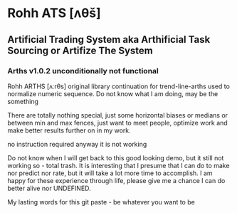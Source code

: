 # Rohh ATS [ʌθš]
## Artificial Trading System aka Arthificial Task Sourcing or Artifize The System
### Arths v1.0.2 unconditionally not functional
Rohh ARTHS [ʌːrθs] original library continuation for trend-line-arths used to normalize numeric sequence. Do not know what I am doing, may be the something

There are totally nothing special, just some horizontal biases or medians or between min and max fences, just want to meet people, optimize work and make better results further on in my work.

no instruction required anyway it is not working 

Do not know when I will get back to this good looking demo, but it still not working so - total trash. It is interesting that I presume that I can do to make nor predict nor rate, but it will take a lot more time to accomplish. I am happy for these experience through life, please give me a chance I can do better alive nor UNDEFINED.

My lasting words for this git paste - be whatever you want to be